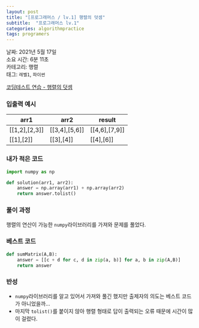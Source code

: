 ```yaml
---
layout: post
title: "[프로그래머스 / lv.1] 행렬의 덧셈"
subtitle:  "프로그래머스 lv.1"
categories: algorithmpractice
tags: programers
---
```


날짜: 2021년 5월 17일  
소요 시간: 6분 11초  
카테고리: 행렬  
태그: `레벨1`, `파이썬`  


[코딩테스트 연습 - 행렬의 덧셈](https://programmers.co.kr/learn/courses/30/lessons/12950)


### 입출력 예시  

|arr1|arr2|result|
|---|---|--|
|[[1,2],[2,3]]|[[3,4],[5,6]]|[[4,6],[7,9]]|
|[[1],[2]]|[[3],[4]]|[[4],[6]]|  

  
### 내가 적은 코드

```python
import numpy as np

def solution(arr1, arr2):
    answer = np.array(arr1) + np.array(arr2)
    return answer.tolist()
```

### 풀이 과정  

행렬의 연산이 가능한 `numpy`라이브러리를 가져와 문제를 풀었다.
  
### 베스트 코드

```python
def sumMatrix(A,B):
    answer = [[c + d for c, d in zip(a, b)] for a, b in zip(A,B)]
    return answer
```

### 반성

- `numpy`라이브러리를 알고 있어서 가져와 풀긴 했지만 출제자의 의도는 베스트 코드가 아니었을까...
- 마지막 `tolist()`를 붙이지 않아 행렬 형태로 답이 출력되는 오류 때문에 시간이 많이 걸렸다.
  

